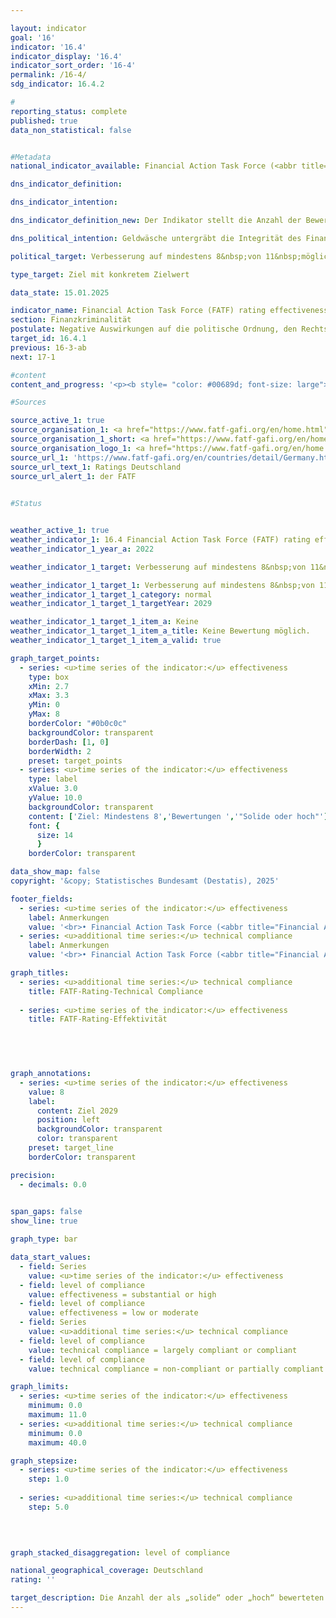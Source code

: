 ```yaml
---

layout: indicator        
goal: '16'        
indicator: '16.4'        
indicator_display: '16.4'        
indicator_sort_order: '16-4'        
permalink: /16-4/        
sdg_indicator: 16.4.2        

#
reporting_status: complete        
published: true        
data_non_statistical: false        


#Metadata        
national_indicator_available: Financial Action Task Force (<abbr title="Financial Action Task Force (Arbeitsgruppe für finanzielle Maßnahmen zur Bekämpfung von Geldwäsche und Terrorismusfinanzierung)" tabindex="0">FATF</abbr>) rating effectiveness        

dns_indicator_definition:         

dns_indicator_intention:         

dns_indicator_definition_new: Der Indikator stellt die Anzahl der Bewertungen „solide” oder „hoch”, in 11&nbsp;Kategorien (<abbr title="sogenannte/r/s" tabindex="0">sog.</abbr> Immediate Outcomes) bei der Prüfung der Effektivität nationaler Anstrengung bei der Bekämpfung von Geldwäsche und Terrorismusfinanzierung (Rating Effectiveness) durch die Financial Action Task Force (<abbr title="Financial Action Task Force (Arbeitsgruppe für finanzielle Maßnahmen zur Bekämpfung von Geldwäsche und Terrorismusfinanzierung)" tabindex="0">FATF</abbr>) dar.        

dns_political_intention: Geldwäsche untergräbt die Integrität des Finanzsystems, fördert organisierte Kriminalität und schwächt das Vertrauen in staatliche Institutionen. Terrorismusfinanzierung gefährdet zudem Sicherheit und Stabilität&nbsp;–&nbsp;beides grundlegende Voraussetzungen für nachhaltiges Wirtschaften und soziale Gerechtigkeit.        

political_target: Verbesserung auf mindestens 8&nbsp;von 11&nbsp;möglichen Punkten bis 2029        

type_target: Ziel mit konkretem Zielwert        

data_state: 15.01.2025        

indicator_name: Financial Action Task Force (FATF) rating effectiveness        
section: Finanzkriminalität        
postulate: Negative Auswirkungen auf die politische Ordnung, den Rechtsstaat, die Wirtschaft und die Gesellschaft verhindern        
target_id: 16.4.1        
previous: 16-3-ab        
next: 17-1        

#content         
content_and_progress: '<p><b style= "color: #00689d; font-size: large">16.4&nbsp;Financial Action Task Force (<abbr title="Financial Action Task Force (Arbeitsgruppe für finanzielle Maßnahmen zur Bekämpfung von Geldwäsche und Terrorismusfinanzierung)" tabindex="0">FATF</abbr>) rating effectiveness</b><br><br>Die Financial Action Task Force (<abbr title="Financial Action Task Force (Arbeitsgruppe für finanzielle Maßnahmen zur Bekämpfung von Geldwäsche und Terrorismusfinanzierung)" tabindex="0">FATF</abbr>) ist eine internationale Organisation, die 1989&nbsp;gegründet wurde, um die Bekämpfung von Geldwäsche, Terrorismusfinanzierung und Proliferationsfinanzierung (Finanzierung von Massenvernichtungswaffen) zu unterstützen. Sie hat ein Regelwerk aus Standards herausgegeben, zu denen sich über 200&nbsp;Staaten weltweit verpflichtet haben. Die <abbr title="Financial Action Task Force (Arbeitsgruppe für finanzielle Maßnahmen zur Bekämpfung von Geldwäsche und Terrorismusfinanzierung)" tabindex="0">FATF</abbr>-Standards umfassen 40&nbsp;Empfehlungen, die einen wesentlichen Bestandteil der internationalen Bemühungen zur Sicherstellung der Integrität und Sicherheit des globalen Finanzsystems darstellen und in vielen Mitgliedsstaaten als Grundlage für nationale Gesetze dienen. Die <abbr title="Financial Action Task Force (Arbeitsgruppe für finanzielle Maßnahmen zur Bekämpfung von Geldwäsche und Terrorismusfinanzierung)" tabindex="0">FATF</abbr> führt regelmäßige Evaluierungen in den Mitgliedsstaaten durch, bei denen neben der technischen Umsetzung der Empfehlungen (Technical Compliance) auch die Wirksamkeit (Effectiveness) dieser in der Praxis überprüft und bewertet wird.<br><br>Die letzte Deutschlandprüfung im Rahmen des <abbr title="Financial Action Task Force (Arbeitsgruppe für finanzielle Maßnahmen zur Bekämpfung von Geldwäsche und Terrorismusfinanzierung)" tabindex="0">FATF</abbr>-Evaluierungsprozesses fand von Herbst 2020&nbsp;bis Juni 2022&nbsp;statt. Teil des Prüfverfahrens war auch ein Besuch der Prüfer der <abbr title="Financial Action Task Force (Arbeitsgruppe für finanzielle Maßnahmen zur Bekämpfung von Geldwäsche und Terrorismusfinanzierung)" tabindex="0">FATF</abbr>. Während dieses Besuchs wurden Interviews mit Akteuren sowohl aus dem öffentlichen Sektor (wie das Bundesministerium der Finanzen (<abbr title="Bundesministerium der Finanzen" tabindex="0">BMF</abbr>), Justiz, Strafverfolgungsbehörden, die Zentralstelle für Finanztransaktionsuntersuchungen (FIU), die Bundesanstalt für Finanzdienstleistungsaufsicht (BaFin) sowie Aufsichtsbehörden der Länder) als auch mit Akteuren aus dem privaten Sektor (wie Banken und Finanzdienstleister und Berufsgruppen wie Notare, Steuerberater, Rechtsanwälte und Wirtschaftsprüfer) geführt. Das Prüfungsverfahren verdeutlicht sowohl die Komplexität als auch die Bedeutung der Zusammenarbeit bei der Bekämpfung von Finanzkriminalität im Rahmen der <abbr title="Financial Action Task Force (Arbeitsgruppe für finanzielle Maßnahmen zur Bekämpfung von Geldwäsche und Terrorismusfinanzierung)" tabindex="0">FATF</abbr>-Bewertung. Die Gesamtkoordination der Deutschlandprüfung lag innerhalb der Bundesregierung beim <abbr title="Bundesministerium der Finanzen" tabindex="0">BMF</abbr>.<br><br>Die Bewertung der Effectiveness erfolgt anhand von elf Zwischenzielen, den sogenannten Immediate Outcomes (IOs), die verschiedene Themenbereiche der Bekämpfung von Finanzkriminalität abdecken. Diese Zwischenziele sind:<br><br><ul></ul><u>Übergreifend</u><ul><li><abbr title="Immediate Outcome (Zwischenziel)" tabindex="0">IO</abbr> 1: Risikoverständnis und Koordinierung</li><li><abbr title="Immediate Outcome (Zwischenziel)" tabindex="0">IO</abbr> 2: Internationale Kooperation</li></ul><u>Verhinderung von Missbrauch (Prävention)</u><ul><li><abbr title="Immediate Outcome (Zwischenziel)" tabindex="0">IO</abbr> 3: Aufsichtsbehörden</li><li><abbr title="Immediate Outcome (Zwischenziel)" tabindex="0">IO</abbr> 4: Präventivmaßnahmen der Beaufsichtigten</li><li><abbr title="Immediate Outcome (Zwischenziel)" tabindex="0">IO</abbr> 5: Wirtschaftlich Berechtigte</li></ul><u>Bekämpfung und Verfolgung (Repression)</u><ul><li><abbr title="Immediate Outcome (Zwischenziel)" tabindex="0">IO</abbr> 6: Finanzanalyse und &#8209;ermittlungen</li><li><abbr title="Immediate Outcome (Zwischenziel)" tabindex="0">IO</abbr> 7: Geldwäscheermittlungen und Strafverfolgung</li><li><abbr title="Immediate Outcome (Zwischenziel)" tabindex="0">IO</abbr> 8: Vermögensabschöpfung bei Geldwäsche</li><li><abbr title="Immediate Outcome (Zwischenziel)" tabindex="0">IO</abbr> 9: Terrorismusfinanzierung; Ermittlung und Strafverfolgung</li><li><abbr title="Immediate Outcome (Zwischenziel)" tabindex="0">IO</abbr> 10: Finanzsanktionen; Non-Profit-Organisation (NPO)</li><li><abbr title="Immediate Outcome (Zwischenziel)" tabindex="0">IO</abbr> 11: Proliferationsfinanzierung.</li></ul>Jedes Zwischenziel erhält eine Bewertung, die von „gering“ über „moderat“ bis „solide“ und „hoch“ reicht. Für diesen Indikator wird die Gesamtzahl der Zwischenziele angegeben, die mit „solide“ oder „hoch“ bewertet wurden. Änderungen, sowohl positive als auch negative, zwischen den Kategorien „gering“ und „moderat“ sowie zwischen „solide“ und „hoch“ bei einzelnen Zwischenzielen werden daher im nächsten Berichtsjahr durch diesen Indikator nicht erfasst.<br><br>Im Rahmen der Deutschlandprüfung 2022&nbsp;wurden vier der insgesamt elf Zwischenziele (<abbr title="Immediate Outcome (Zwischenziel)" tabindex="0">IO</abbr> 1, <abbr title="Immediate Outcome (Zwischenziel)" tabindex="0">IO</abbr> 2, <abbr title="Immediate Outcome (Zwischenziel)" tabindex="0">IO</abbr> 8&nbsp;und <abbr title="Immediate Outcome (Zwischenziel)" tabindex="0">IO</abbr> 9) als solide bewertet und damit als bestanden eingestuft. Die übrigen sieben Zwischenziele (<abbr title="Immediate Outcome (Zwischenziel)" tabindex="0">IO</abbr> 3, <abbr title="Immediate Outcome (Zwischenziel)" tabindex="0">IO</abbr> 4, <abbr title="Immediate Outcome (Zwischenziel)" tabindex="0">IO</abbr> 5, <abbr title="Immediate Outcome (Zwischenziel)" tabindex="0">IO</abbr> 6, <abbr title="Immediate Outcome (Zwischenziel)" tabindex="0">IO</abbr> 7, <abbr title="Immediate Outcome (Zwischenziel)" tabindex="0">IO</abbr> 10&nbsp;und <abbr title="Immediate Outcome (Zwischenziel)" tabindex="0">IO</abbr> 11) erhielten die Bewertung moderat und gelten somit als nicht bestanden. Das politisch festgelegte Ziel für die nächste Deutschlandprüfung im Jahr 2029&nbsp;ist es, in mindestens acht der elf Zwischenziele eine positive Bewertung zu erreichen.<br><br>Im Hinblick auf die technischen Anforderungen der <abbr title="Financial Action Task Force (Arbeitsgruppe für finanzielle Maßnahmen zur Bekämpfung von Geldwäsche und Terrorismusfinanzierung)" tabindex="0">FATF</abbr> (Technical Compliance) wurden für Deutschland die internationalen Standards als „größtenteils umgesetzt“ bewertet. Von den 40&nbsp;<abbr title="Financial Action Task Force (Arbeitsgruppe für finanzielle Maßnahmen zur Bekämpfung von Geldwäsche und Terrorismusfinanzierung)" tabindex="0">FATF</abbr>-Empfehlungen wurden keine bei der Deutschlandprüfung 2022&nbsp;als „nicht umgesetzt“ angesehen. Lediglich fünf der Empfehlungen galten als „teilweise umgesetzt“. Als Reaktion auf diese Bewertung wurden Nachbesserungen vorgenommen, sodass im Folgebericht 2023&nbsp;zwei dieser fünf Bewertungen auf „größtenteils umgesetzt“ heraufgestuft werden konnten. Die drei verbleibenden, nur in Teilen umgesetzten Empfehlungen beziehen sich auf die Bereiche „Corresponding banking“, „Transparency and beneficial ownership of legal persons“ und „Statistics“. Im Jahr 2023&nbsp;galten somit 37&nbsp;der <abbr title="Financial Action Task Force (Arbeitsgruppe für finanzielle Maßnahmen zur Bekämpfung von Geldwäsche und Terrorismusfinanzierung)" tabindex="0">FATF</abbr>-Empfehlungen als „größtenteils umgesetzt“ (20) oder „umgesetzt“ (17).</p>'                

#Sources        

source_active_1: true
source_organisation_1: <a href="https://www.fatf-gafi.org/en/home.html" target="_blank" onclick="return confirm_alert('der FATF', 'De')">Financial Action Task Force</a>
source_organisation_1_short: <a href="https://www.fatf-gafi.org/en/home.html" target="_blank" onclick="return confirm_alert('der FATF', 'De')">Financial Action Task Force</a>
source_organisation_logo_1: <a href="https://www.fatf-gafi.org/en/home.html" target="_blank" onclick="return confirm_alert('der FATF', 'De')"><img src="https://dns-indikatoren.de/public/OrgImgDe/fatf.png" alt="Financial Action Task Force" title=" Klicken Sie hier um zur Homepage der Organisation Financial Action Task Force zu gelangen." style="height:60px; width:148px; border:transparent"/></a>
source_url_1: 'https://www.fatf-gafi.org/en/countries/detail/Germany.html'
source_url_text_1: Ratings Deutschland
source_url_alert_1: der FATF
        

#Status        


weather_active_1: true
weather_indicator_1: 16.4 Financial Action Task Force (FATF) rating effectiveness
weather_indicator_1_year_a: 2022

weather_indicator_1_target: Verbesserung auf mindestens 8&nbsp;von 11&nbsp;möglichen Punkten bis 2029

weather_indicator_1_target_1: Verbesserung auf mindestens 8&nbsp;von 11&nbsp;möglichen Punkten bis 2029
weather_indicator_1_target_1_category: normal
weather_indicator_1_target_1_targetYear: 2029

weather_indicator_1_target_1_item_a: Keine
weather_indicator_1_target_1_item_a_title: Keine Bewertung möglich.
weather_indicator_1_target_1_item_a_valid: true        

graph_target_points:
  - series: <u>time series of the indicator:</u> effectiveness
    type: box
    xMin: 2.7
    xMax: 3.3
    yMin: 0
    yMax: 8
    borderColor: "#0b0c0c"
    backgroundColor: transparent
    borderDash: [1, 0]
    borderWidth: 2
    preset: target_points
  - series: <u>time series of the indicator:</u> effectiveness
    type: label
    xValue: 3.0
    yValue: 10.0
    backgroundColor: transparent
    content: ['Ziel: Mindestens 8','Bewertungen ','"Solide oder hoch"']
    font: {
      size: 14
      }
    borderColor: transparent        

data_show_map: false        
copyright: '&copy; Statistisches Bundesamt (Destatis), 2025'        

footer_fields:
  - series: <u>time series of the indicator:</u> effectiveness
    label: Anmerkungen
    value: '<br>• Financial Action Task Force (<abbr title="Financial Action Task Force (Arbeitsgruppe für finanzielle Maßnahmen zur Bekämpfung von Geldwäsche und Terrorismusfinanzierung)" tabindex="0">FATF</abbr>): Wichtigste internationale Institution zur Bekämpfung und Verhinderung von Geldwäsche, Terrorismusfinanzierung und Proliferationsfinanzierung.<br>• Effectiveness: Prüfung der Effektivität der nationalen Anstrengung bei der Bekämpfung von Geldwäsche und Terrorismusfinanzierung in 11&nbsp;Kategorien (<abbr title="sogenannte/r/s" tabindex="0">sog.</abbr> Immediate Outcomes).<br>• Bestanden: Bewertungen solide oder hoch.<br>• Nicht bestanden: Bewertungen gering oder moderat.'
  - series: <u>additional time series:</u> technical compliance
    label: Anmerkungen
    value: '<br>• Financial Action Task Force (<abbr title="Financial Action Task Force (Arbeitsgruppe für finanzielle Maßnahmen zur Bekämpfung von Geldwäsche und Terrorismusfinanzierung)" tabindex="0">FATF</abbr>): Wichtigste internationale Institution zur Bekämpfung und Verhinderung von Geldwäsche, Terrorismusfinanzierung und Proliferationsfinanzierung.<br>• Technical Compliance: Umsetzung der <abbr title="Financial Action Task Force (Arbeitsgruppe für finanzielle Maßnahmen zur Bekämpfung von Geldwäsche und Terrorismusfinanzierung)" tabindex="0">FATF</abbr>-Standards im nationalen Recht und durch nationale Vorgaben.<br>• Bestanden: Größtenteils umgesetzt oder umgesetzt.<br>• Nicht bestanden: Nicht umgesetzt oder teilweise umgesetzt.<br>• 2022&nbsp;Bewertung aus der Deutschlandprüfung (Mutual Evaluation Report), 2023&nbsp;Bewertung aus der Nachbesserung (Follow-Up Report).'        

graph_titles: 
  - series: <u>additional time series:</u> technical compliance
    title: FATF-Rating-Technical Compliance
    
  - series: <u>time series of the indicator:</u> effectiveness
    title: FATF-Rating-Effektivität
            

        


graph_annotations:
  - series: <u>time series of the indicator:</u> effectiveness
    value: 8
    label:
      content: Ziel 2029
      position: left
      backgroundColor: transparent
      color: transparent
    preset: target_line
    borderColor: transparent        

precision: 
  - decimals: 0.0
            

span_gaps: false        
show_line: true        

graph_type: bar                

data_start_values: 
  - field: Series
    value: <u>time series of the indicator:</u> effectiveness
  - field: level of compliance
    value: effectiveness = substantial or high
  - field: level of compliance
    value: effectiveness = low or moderate
  - field: Series
    value: <u>additional time series:</u> technical compliance
  - field: level of compliance
    value: technical compliance = largely compliant or compliant
  - field: level of compliance
    value: technical compliance = non-compliant or partially compliant        

graph_limits: 
  - series: <u>time series of the indicator:</u> effectiveness
    minimum: 0.0
    maximum: 11.0
  - series: <u>additional time series:</u> technical compliance
    minimum: 0.0
    maximum: 40.0        

graph_stepsize: 
  - series: <u>time series of the indicator:</u> effectiveness
    step: 1.0
    
  - series: <u>additional time series:</u> technical compliance
    step: 5.0
            

        

graph_stacked_disaggregation: level of compliance                

national_geographical_coverage: Deutschland                
rating: ''        

target_description: Die Anzahl der als „solide“ oder „hoch“ bewerteten Kategorien der Effectiveness Bewertung der Financial Action Task Force soll bis 2029&nbsp;auf mindestens 8&nbsp;gesteigert werden.<br><br>Keine Bewertung möglich. Zu wenig Datenpunkte.        
---
```


